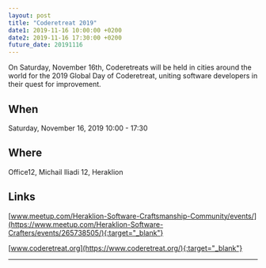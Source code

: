 ```yaml
---
layout: post
title: "Coderetreat 2019"
date1: 2019-11-16 10:00:00 +0200
date2: 2019-11-16 17:30:00 +0200
future_date: 20191116
---
```


On Saturday, November 16th, Coderetreats will be held in cities around the world for the 2019 Global Day of Coderetreat, uniting software developers in their quest for improvement.
## When 
Saturday, November 16, 2019 10:00 - 17:30

## Where
Office12, Michail Iliadi 12, Heraklion

## Links
[www.meetup.com/Heraklion-Software-Craftsmanship-Community/events/](https://www.meetup.com/Heraklion-Software-Crafters/events/265738505/){:target="_blank"}

[www.coderetreat.org](https://www.coderetreat.org/){:target="_blank"}

---
